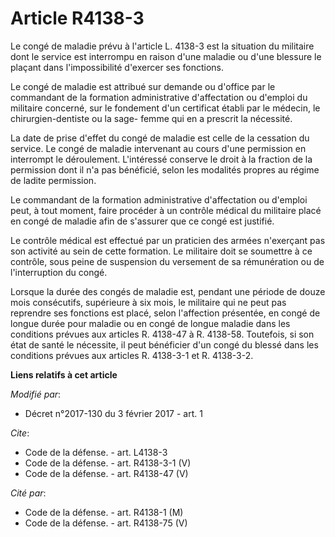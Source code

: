 # Article R4138-3

Le congé de maladie prévu à l'article L. 4138-3 est la situation du militaire dont le service est interrompu en raison d'une
maladie ou d'une blessure le plaçant dans l'impossibilité d'exercer ses fonctions. 

Le congé de maladie est attribué sur demande ou d'office par le commandant de la formation administrative d'affectation ou
d'emploi du militaire concerné, sur le fondement d'un certificat établi par le médecin, le chirurgien-dentiste ou la sage-
femme qui en a prescrit la nécessité. 

La date de prise d'effet du congé de maladie est celle de la cessation du service. Le congé de maladie intervenant au cours
d'une permission en interrompt le déroulement. L'intéressé conserve le droit à la fraction de la permission dont il n'a pas
bénéficié, selon les modalités propres au régime de ladite permission. 

Le commandant de la formation administrative d'affectation ou d'emploi peut, à tout moment, faire procéder à un contrôle
médical du militaire placé en congé de maladie afin de s'assurer que ce congé est justifié. 

Le contrôle médical est effectué par un praticien des armées n'exerçant pas son activité au sein de cette formation. Le
militaire doit se soumettre à ce contrôle, sous peine de suspension du versement de sa rémunération ou de l'interruption du
congé. 

Lorsque la durée des congés de maladie est, pendant une période de douze mois consécutifs, supérieure à six mois, le
militaire qui ne peut pas reprendre ses fonctions est placé, selon l'affection présentée, en congé de longue durée pour
maladie ou en congé de longue maladie dans les conditions prévues aux articles R. 4138-47 à R. 4138-58. Toutefois, si son
état de santé le nécessite, il peut bénéficier d'un congé du blessé dans les conditions prévues aux articles R. 4138-3-1 et
R. 4138-3-2.

**Liens relatifs à cet article**

_Modifié par_:

  - Décret n°2017-130 du 3 février 2017 - art. 1

_Cite_:

  - Code de la défense. - art. L4138-3
  - Code de la défense. - art. R4138-3-1 (V)
  - Code de la défense. - art. R4138-47 (V)

_Cité par_:

  - Code de la défense. - art. R4138-1 (M)
  - Code de la défense. - art. R4138-75 (V)
